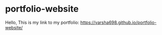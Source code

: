# portfolio-website
Hello, This is my link to my portfolio: https://varsha698.github.io/portfolio-website/
